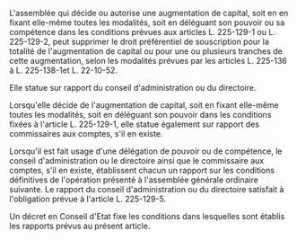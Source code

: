 L'assemblée qui décide ou autorise une augmentation de capital, soit en en fixant elle-même toutes les modalités, soit en déléguant son pouvoir ou sa compétence dans les conditions prévues aux articles L. 225-129-1 ou L. 225-129-2, peut supprimer le droit préférentiel de souscription pour la totalité de l'augmentation de capital ou pour une ou plusieurs tranches de cette augmentation, selon les modalités prévues par les articles L. 225-136 à L. 225-138-1et L. 22-10-52.


Elle statue sur rapport du conseil d'administration ou du directoire.


Lorsqu'elle décide de l'augmentation de capital, soit en fixant elle-même toutes les modalités, soit en déléguant son pouvoir dans les conditions fixées à l'article L. 225-129-1, elle statue également sur rapport des commissaires aux comptes, s'il en existe.


Lorsqu'il est fait usage d'une délégation de pouvoir ou de compétence, le conseil d'administration ou le directoire ainsi que le commissaire aux comptes, s'il en existe, établissent chacun un rapport sur les conditions définitives de l'opération présenté à l'assemblée générale ordinaire suivante. Le rapport du conseil d'administration ou du directoire satisfait à l'obligation prévue à l'article L. 225-129-5.


Un décret en Conseil d'Etat fixe les conditions dans lesquelles sont établis les rapports prévus au présent article.

